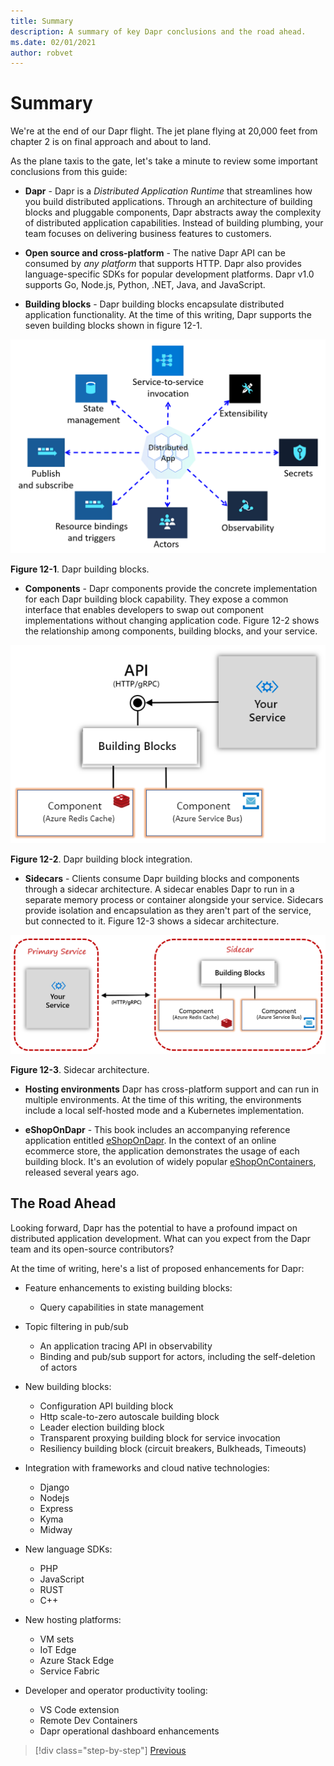 ```yaml
---
title: Summary
description: A summary of key Dapr conclusions and the road ahead.
ms.date: 02/01/2021
author: robvet
---
```


# Summary

We're at the end of our Dapr flight. The jet plane flying at 20,000 feet from chapter 2 is on final approach and about to land.

As the plane taxis to the gate, let's take a minute to review some important conclusions from this guide:

- **Dapr** - Dapr is a *Distributed Application Runtime* that streamlines how you build distributed applications. Through an architecture of building blocks and pluggable components, Dapr abstracts away the complexity of distributed application capabilities. Instead of building plumbing, your team focuses on delivering business features to customers.

- **Open source and cross-platform** - The native Dapr API can be consumed by *any platform* that supports HTTP. Dapr also provides language-specific SDKs for popular development platforms. Dapr v1.0 supports Go, Node.js, Python, .NET, Java, and JavaScript.

- **Building blocks** - Dapr building blocks encapsulate distributed application functionality. At the time of this writing, Dapr supports the seven building blocks shown in figure 12-1.

![Dapr building blocks](./media/building-blocks.png)

**Figure 12-1**. Dapr building blocks.

- **Components** - Dapr components provide the concrete implementation for each Dapr building block capability. They expose a common interface that enables developers to swap out component implementations without changing application code. Figure 12-2 shows the relationship among components, building blocks, and your service.

![Dapr building blocks](./media/building-block-integration.png)

**Figure 12-2**. Dapr building block integration.

- **Sidecars** - Clients consume Dapr building blocks and components through a sidecar architecture. A sidecar enables Dapr to run in a separate memory process or container alongside your service. Sidecars provide isolation and encapsulation as they aren't part of the service, but connected to it. Figure 12-3 shows a sidecar architecture.

![Sidecar architecture](./media/sidecar-generic.png)

**Figure 12-3**. Sidecar architecture.

- **Hosting environments** Dapr has cross-platform support and can run in multiple environments. At the time of this writing, the environments include a local self-hosted mode and a Kubernetes implementation.

- **eShopOnDapr** - This book includes an accompanying reference application entitled [eShopOnDapr](https://github.com/dotnet-architecture/eShopOnDapr). In the context of an online ecommerce store, the application demonstrates the usage of each building block. It's an evolution of widely popular [eShopOnContainers](https://github.com/dotnet-architecture/eShopOnContainers), released several years ago.  

## The Road Ahead

Looking forward, Dapr has the potential to have a profound impact on distributed application development. What can you expect from the Dapr team and its open-source contributors?

At the time of writing, here's a list of proposed enhancements for Dapr:

- Feature enhancements to existing building blocks:
  - Query capabilities in state management
- Topic filtering in pub/sub
  - An application tracing API in observability
  - Binding and pub/sub support for actors, including the self-deletion of actors

- New building blocks:
  - Configuration API building block
  - Http scale-to-zero autoscale building block
  - Leader election building block
  - Transparent proxying building block for service invocation 
  - Resiliency building block (circuit breakers, Bulkheads, Timeouts)

- Integration with frameworks and cloud native technologies:
  - Django 
  - Nodejs
  - Express
  - Kyma
  - Midway

- New language SDKs:
  - PHP
  - JavaScript
  - RUST
  - C++

- New hosting platforms:
  - VM sets
  - IoT Edge
  - Azure Stack Edge
  - Service Fabric

- Developer and operator productivity tooling:
  - VS Code extension
  - Remote Dev Containers
  - Dapr operational dashboard enhancements

>[!div class="step-by-step"]
>[Previous](secrets.md)
